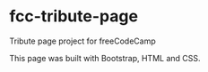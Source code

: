 # fcc-tribute-page

Tribute page project for freeCodeCamp

This page was built with Bootstrap, HTML and CSS.
